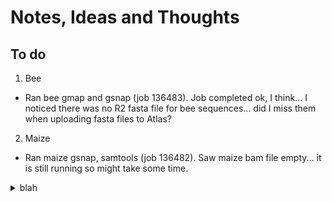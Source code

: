 # Notes, Ideas and Thoughts

## To do
1. Bee
* Ran bee gmap and gsnap (job 136483). Job completed ok, I think... I noticed there was no R2 fasta file for bee sequences... did I miss them when uploading fasta files to Atlas?

2. Maize
* Ran maize gsnap, samtools (job 136482). Saw maize bam file empty... it is still running so might take some time.

<details><summary>blah</summary>
dfdfd
</details>
